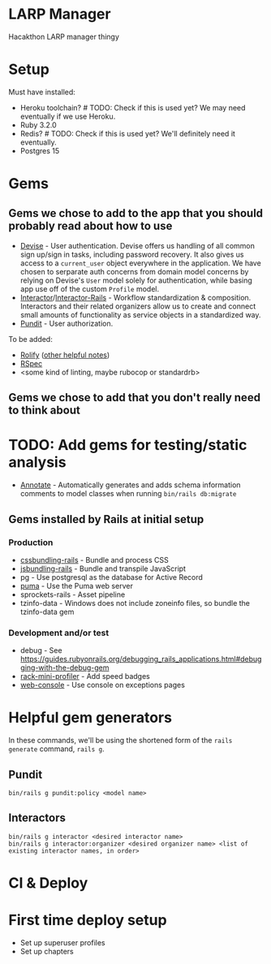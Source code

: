 # LARP Manager

Hacakthon LARP manager thingy

# Setup
Must have installed:
* Heroku toolchain? # TODO: Check if this is used yet? We may need eventually if we use Heroku.
* Ruby 3.2.0
* Redis? # TODO: Check if this is used yet? We'll definitely need it eventually.
* Postgres 15

# Gems
## Gems we chose to add to the app that you should probably read about how to use
* [Devise](https://github.com/heartcombo/devise) - User authentication. Devise offers us handling of all common sign up/sign in tasks, including password recovery. It also gives us access to a `current_user` object everywhere in the application. We have chosen to serparate auth concerns from domain model concerns by relying on Devise's `User` model solely for authentication, while basing app use off of the custom `Profile` model.
* [Interactor](https://github.com/collectiveidea/interactor)/[Interactor-Rails](https://github.com/collectiveidea/interactor-rails) - Workflow standardization & composition. Interactors and their related organizers allow us to create and connect small amounts of functionality as service objects in a standardized way.
* [Pundit](https://github.com/varvet/pundit) - User authorization.

To be added:
* [Rolify](https://github.com/RolifyCommunity/rolify) ([other helpful notes](https://github.com/RolifyCommunity/rolify/wiki/Usage))
* [RSpec](https://github.com/rspec/rspec-rails)
* <some kind of linting, maybe rubocop or standardrb>

## Gems we chose to add that you don't really need to think about
# TODO: Add gems for testing/static analysis
* [Annotate](https://github.com/ctran/annotate_models) - Automatically generates and adds schema information comments to model classes when running `bin/rails db:migrate`

## Gems installed by Rails at initial setup
### Production
* [cssbundling-rails](https://github.com/rails/cssbundling-rails) - Bundle and process CSS
* [jsbundling-rails](https://github.com/rails/jsbundling-rails) - Bundle and transpile JavaScript
* pg - Use postgresql as the database for Active Record
* [puma](https://github.com/puma/puma) - Use the Puma web server
* sprockets-rails - Asset pipeline
* tzinfo-data - Windows does not include zoneinfo files, so bundle the tzinfo-data gem

### Development and/or test
* debug - See https://guides.rubyonrails.org/debugging_rails_applications.html#debugging-with-the-debug-gem
* [rack-mini-profiler](https://github.com/MiniProfiler/rack-mini-profiler) - Add speed badges
* [web-console](https://github.com/rails/web-console) - Use console on exceptions pages

# Helpful gem generators
In these commands, we'll be using the shortened form of the `rails generate` command, `rails g`.
## Pundit
```
bin/rails g pundit:policy <model name>
```

## Interactors
```
bin/rails g interactor <desired interactor name>
bin/rails g interactor:organizer <desired organizer name> <list of existing interactor names, in order>
```

# CI & Deploy


# First time deploy setup
* Set up superuser profiles
* Set up chapters
